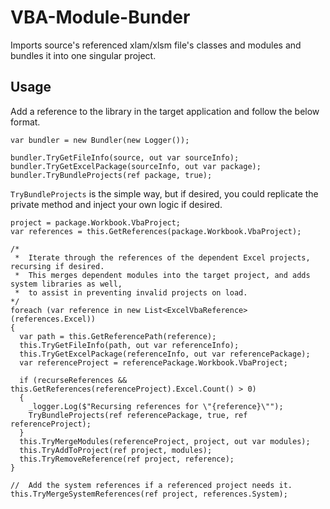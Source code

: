 # VBA-Module-Bunder
Imports source's referenced xlam/xlsm file's classes and modules and bundles it into one singular project.

## Usage
Add a reference to the library in the target application and follow the below format. 

    var bundler = new Bundler(new Logger());

    bundler.TryGetFileInfo(source, out var sourceInfo);
    bundler.TryGetExcelPackage(sourceInfo, out var package);
    bundler.TryBundleProjects(ref package, true);

`TryBundleProjects` is the simple way, but if desired, you could replicate the private method and inject your own logic if desired.

    project = package.Workbook.VbaProject;
    var references = this.GetReferences(package.Workbook.VbaProject);

    /*	
     *	Iterate through the references of the dependent Excel projects, recursing if desired.
     *	This merges dependent modules into the target project, and adds system libraries as well,
     *	to assist in preventing invalid projects on load.
    */
    foreach (var reference in new List<ExcelVbaReference>(references.Excel))
    {
      var path = this.GetReferencePath(reference);
      this.TryGetFileInfo(path, out var referenceInfo);
      this.TryGetExcelPackage(referenceInfo, out var referencePackage);
      var referenceProject = referencePackage.Workbook.VbaProject;

      if (recurseReferences && this.GetReferences(referenceProject).Excel.Count() > 0)
      {
        _logger.Log($"Recursing references for \"{reference}\"");
        TryBundleProjects(ref referencePackage, true, ref referenceProject);
      }
      this.TryMergeModules(referenceProject, project, out var modules);
      this.TryAddToProject(ref project, modules);
      this.TryRemoveReference(ref project, reference);
    }

    //	Add the system references if a referenced project needs it.
    this.TryMergeSystemReferences(ref project, references.System);
